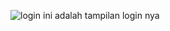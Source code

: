 ![login](https://github.com/user-attachments/assets/2e2a57a5-d484-488b-9082-947377acbe49)
ini adalah tampilan login nya

